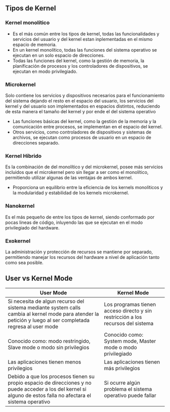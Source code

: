 ## Tipos de Kernel
### Kernel monolítico
- Es el más común entre los tipos de kernel, todas las funcionalidades y servicios del usuario y del kernel estan inplementadas en el mismo espacio de memoria.
- En un kernel monolítico, todas las funciones del sistema operativo se ejecutan en un solo espacio de direcciones.
- Todas las funciones del kernel, como la gestión de memoria, la planificación de procesos y los controladores de dispositivos, se ejecutan en modo privilegiado.
### Microkernel
Solo contiene los servicios y dispositivos necesarios para el funcionamiento del sistema dejando el resto en el espacio del usuario, los servicios del kernel y del usuario son implementados en espacios distintos, reduciendo de esta manera el tamaño del kernel y por ende el del sistema operativo
- Las funciones básicas del kernel, como la gestión de la memoria y la comunicación entre procesos, se implementan en el espacio del kernel.
- Otros servicios, como controladores de dispositivos y sistemas de archivos, se ejecutan como procesos de usuario en un espacio de direcciones separado.
### Kernel Híbrido
Es la combinación de del monolítico y del microkernel, posee más servicios incluidos que el microkernel pero sin llegar a ser como el monolítico, permitiendo utilizar algunas de las ventajas de ambos kernel.
- Proporciona un equilibrio entre la eficiencia de los kernels monolíticos y la modularidad y estabilidad de los kernels microkernel.
### Nanokernel
Es el más pequeño de entre los tipos de kernel, siendo conformado por pocas lineas de código, inluyendo las que se ejecutan en el modo privilegiado del hardware.
### Exokernel
La administración y protección de recursos se mantiene por separado, permitiendo manejar los recursos del hardware a nivel de aplicación tanto como sea posible.
## User vs Kernel Mode
|User Mode|Kernel Mode|
|--------|--------|
|    Si necesita de algun recurso del sistema mediante system calls cambia al kernel mode para atender la petición y luego al ser completada regresa al user mode   |    Los programas tienen acceso directo y sin restricción a los recursos del sistema    |
|     Conocido como: modo restringido, Slave mode o modo sin privilegios    |    Conocido como: System mode, Master mode o modo privilegiado    |
|     Las aplicaciones tienen menos privilegios    |    Las aplicaciones tienen más privilegios    |
|     Debido a que los procesos tienen su propio espacio de direcciones y no puede acceder a los del kernel si alguno de estos falla no afectara el sistema operativo    |    Si ocurre algún problema el sistema operativo puede fallar    |

